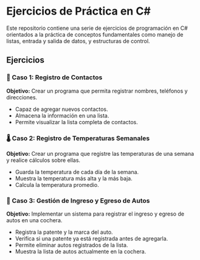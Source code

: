 # Ejercicios de Práctica en C#

Este repositorio contiene una serie de ejercicios de programación en C# orientados a la práctica de conceptos fundamentales como manejo de listas, entrada y salida de datos, y estructuras de control.

## Ejercicios

### 📌 Caso 1: Registro de Contactos
**Objetivo:** Crear un programa que permita registrar nombres, teléfonos y direcciones.
- Capaz de agregar nuevos contactos.
- Almacena la información en una lista.
- Permite visualizar la lista completa de contactos.

### 🌡️ Caso 2: Registro de Temperaturas Semanales
**Objetivo:** Crear un programa que registre las temperaturas de una semana y realice cálculos sobre ellas.
- Guarda la temperatura de cada día de la semana.
- Muestra la temperatura más alta y la más baja.
- Calcula la temperatura promedio.

### 🚗 Caso 3: Gestión de Ingreso y Egreso de Autos
**Objetivo:** Implementar un sistema para registrar el ingreso y egreso de autos en una cochera.
- Registra la patente y la marca del auto.
- Verifica si una patente ya está registrada antes de agregarla.
- Permite eliminar autos registrados de la lista.
- Muestra la lista de autos actualmente en la cochera.
